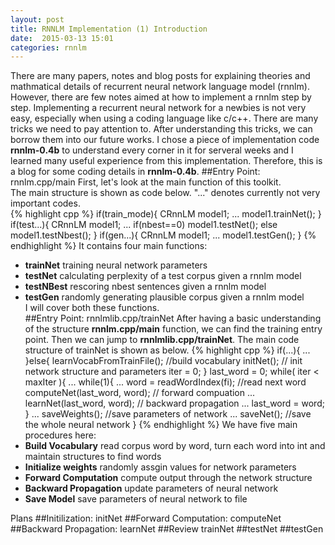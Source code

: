 ```yaml
---
layout: post
title: RNNLM Implementation (1) Introduction
date:  2015-03-13 15:01 
categories: rnnlm
---
```

There are many papers, notes and blog posts for explaining theories and mathmatical details of recurrent neural network language model (rnnlm). 
However, there are few notes aimed at how to implement a rnnlm step by step. 
Implementing a recurrent neural network for a newbies is not very easy, especially when using a coding language like c/c++. 
There are many tricks we need to pay attention to. 
After understanding this tricks,  we can borrow them into our future works. 
I chose a piece of implementation code **rnnlm-0.4b** to understand every corner in it for serveral weeks and I learned many useful experience from this implementation.
Therefore, this is a blog for some coding details in **rnnlm-0.4b**.
##Entry Point: rnnlm.cpp/main
First, let's look at the main function of this toolkit.  
The main structure is shown as code below. 
"..." denotes currently not very important codes.  
{% highlight cpp %}
if(train_mode){
CRnnLM model1;
...
model1.trainNet();
}
if(test...){
CRnnLM model1;
...
if(nbest==0) model1.testNet();
else model1.testNbest();
}
if(gen...){
CRnnLM model1;
...
model1.testGen();
}
{% endhighlight %}
It contains four main functions:  
- **trainNet** training neural network parameters  
- **testNet** calculating perplexity of a test corpus given a rnnlm model  
- **testNBest** rescoring nbest sentences given a rnnlm model  
- **testGen** randomly generating plausible corpus given a rnnlm model    
I will cover both these functions.  
##Entry Point: rnnlmlib.cpp/trainNet
After having a basic understanding of the structure **rnnlm.cpp/main** function, we can find the training entry point.
Then we can jump to **rnnlmlib.cpp/trainNet**.
The main code structure of trainNet is shown as below.
{% highlight cpp %}
if(...){
   ...
}else{
  learnVocabFromTrainFile(); //build vocabulary
  initNet(); // init network structure and parameters
  iter = 0;
}
last_word = 0;
while( iter < maxIter ){
 ...
 while(1){
    ...
    word = readWordIndex(fi); //read next word
    computeNet(last_word, word); // forward compuation
    ...
    learnNet(last_word, word); // backward propagation
    ...
    last_word = word;
 }
 ...
 saveWeights(); //save parameters of network
 ...
 saveNet(); //save the whole neural network
}
{% endhighlight %}
We have five main procedures here:  
- **Build Vocabulary** read corpus word by word, turn each word into int and maintain structures to find words  
- **Initialize weights** randomly assgin values for network parameters  
- **Forward Computation** compute output through the network structure  
- **Backward Propagation** update parameters of neural network  
- **Save Model** save parameters of neural network to file  
  
Plans
##Initilization: initNet
##Forward Computation: computeNet
##Backward Propagation: learnNet
##Review trainNet 
##testNet
##testGen
